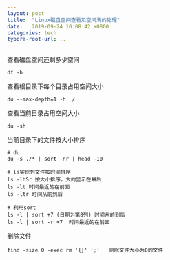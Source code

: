 ```yaml
---
layout: post
title:  "Linux磁盘空间查看及空间满的处理"
date:   2019-09-24 10:08:42 +0800
categories: tech
typora-root-url: ..
---
```


查看磁盘空间还剩多少空间

```shell
df -h
```

查看根目录下每个目录占用空间大小

```shell
du --max-depth=1 -h  /
```

查看当前目录占用空间大小

```shell
du -sh 
```

当前目录下的文件按大小排序

```shell
# du
du -s ./* | sort -nr | head -10

# ls实现列文件按时间排序
ls -lhSr 按大小排序，大的显示在最后
ls -lt 时间最近的在前面
ls -ltr 时间从前到后

# 利用sort
ls -l | sort +7 (日期为第8列) 时间从前到后
ls -l | sort -r +7  时间最近的在前面
```

删除文件

```shell
find -size 0 -exec rm '{}' ';'   删除文件大小为0的文件
```

